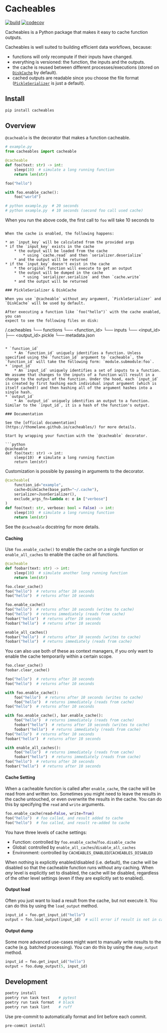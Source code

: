# Cacheables

[![build](https://github.com/thomelane/cacheables/actions/workflows/build.yml/badge.svg?branch=master)](https://github.com/thomelane/cacheables/actions/workflows/build.yml)
[![codecov](https://codecov.io/gh/thomelane/cacheables/graph/badge.svg?token=3NNXBUBZIU)](https://codecov.io/gh/thomelane/cacheables)

Cacheables is a Python package that makes it easy to cache function outputs.

Cacheables is well suited to building efficient data workflows, because:

* functions will only recompute if their inputs have changed.
* everything is versioned: the function, the inputs and the outputs.
* the cache is reused between different processes/executions (stored on [`DiskCache`](https://github.com/thomelane/cacheables/blob/21bf54fb67b7f9cb2699915da3969b36a2519d9c/cacheables/caches/disk.py#L13) by default).
* cached outputs are readable since you choose the file format ([`PickleSerializer`](https://github.com/thomelane/cacheables/blob/21bf54fb67b7f9cb2699915da3969b36a2519d9c/cacheables/serializers.py#L29C27-L29C27) is just a default).

## Install

```bash
pip install cacheables
```

## Overview

`@cacheable` is the decorator that makes a function cacheable.

```python
# example.py
from cacheables import cacheable

@cacheable
def foo(text: str) -> int:
    sleep(10)  # simulate a long running function
    return len(str)

foo("hello")

with foo.enable_cache():
    foo("world")

# python example.py  # 20 seconds
# python example.py  # 10 seconds (second foo call used cache)
```

When you run the above code, the first call to `foo` will take 10 seconds to
```

When the cache is enabled, the following happens:

* an `input_key` will be calculated from the provided args
* if the `input_key` exists in the cache
    * the output will be loaded from the cache
        * using `cache.read` and then `serializer.deserialize`
    * and the output will be returned
* if the `input_key` doesn't exist in the cache
    * the original function will execute to get an output
    * the output will be dumped in the cache
        * using `serializer.serialize` and then `cache.write`
    * and the output will be returned

### PickleSerializer & DiskCache

When you use `@cacheable` without any argument, `PickleSerializer` and
`DiskCache` will be used by default.

After executing a function like `foo("hello")` with the cache enabled, you can
expect to see the following files on disk:

```
<cwd>/.cacheables
└── functions
    └── <function_id>
        └── inputs
            └── <input_id>
                ├── <output_id>.pickle
                └── metadata.json
```

* `function_id`
    * An `function_id` uniquely identifies a function. Unless specified using the `function_id` argument to `cacheable`, the `function_id` will take the following form: `module.submodule:foo`.
* `input_id`
    * An `input_id` uniquely identifies a set of inputs to a function. We assume that changes to the inputs of a function will result in a change to the output of the function. Under the hood, each `input_id` is created by first hashing each individual input argument (which is itself cached!) and then hashing all of the argument hashes into a single hash.
* `output_id`
    * An `output_id` uniquely identifies an output to a function. Similar to the `input_id`, it is a hash of the function's output.

### Documentation

See the [official documentation](https://thomelane.github.io/cacheables/) for more details.

Start by wrapping your function with the `@cacheable` decorator.

```python
@cacheable
def foo(text: str) -> int:
    sleep(10)  # simulate a long running function
    return len(str)
```

Customization is possible by passing in arguments to the decorator.

```python
@cacheable(
    function_id="example",
    cache=DiskCache(base_path="~/.cache"),
    serializer=JsonSerializer(),
    exclude_args_fn=lambda e: e in ["verbose"]
)
def foo(text: str, verbose: bool = False) -> int:
    sleep(10)  # simulate a long running function
    return len(str)
```

See the `@cacheable` docstring for more details.

#### Caching

Use `foo.enable_cache()` to enable the cache on a single function or
`enable_all_caches` to enable the cache on all functions.

```python
@cacheable
def foobar(text: str) -> int:
    sleep(10)  # simulate another long running function
    return len(str)

foo.clear_cache()
foo("hello")  # returns after 10 seconds
foo("hello")  # returns after 10 seconds

foo.enable_cache()
foo("hello")  # returns after 10 seconds (writes to cache)
foo("hello")  # returns immediately (reads from cache)
foobar("hello")  # returns after 10 seconds
foobar("hello")  # returns after 10 seconds

enable_all_caches()
foobar("hello")  # returns after 10 seconds (writes to cache)
foobar("hello")  # returns immediately (reads from cache)
```

You can also use both of these as context managers, if you only want to enable
the cache temporarily within a certain scope.

```python
foo.clear_cache()
foobar.clear_cache()

foo("hello")  # returns after 10 seconds
foo("hello")  # returns after 10 seconds

with foo.enable_cache():
    foo("hello")  # returns after 10 seconds (writes to cache)
    foo("hello")  # returns immediately (reads from cache)
foo("hello")  # returns after 10 seconds

with foo.enable_cache(), bar.enable_cache():
    foo("hello")  # returns immediately (reads from cache)
    foobar("hello")  # returns after 10 seconds (writes to cache)
    foobar("hello")  # returns immediately (reads from cache)
foo("hello")  # returns after 10 seconds
foobar("hello")  # returns after 10 seconds

with enable_all_caches():
    foo("hello")  # returns immediately (reads from cache)
    foobar("hello")  # returns immediately (reads from cache)
foo("hello")  # returns after 10 seconds
foobar("hello")  # returns after 10 seconds
```

#### Cache Setting

When a cacheable function is called after `enable_cache`, the cache will be
read from and written too. Sometimes you might need to leave the results in the
cache untouched, or even overwrite the results in the cache. You can do this by
specifying the `read` and `write` arguments.

```python
foo.enable_cache(read=False, write=True)
foo("hello")  # foo called, and result added to cache
foo("hello")  # foo called, and result re-added to cache
```

You have three levels of cache settings:

* Function: controlled by `foo.enable_cache`/`foo.disable_cache`
* Global: controlled by `enable_all_caches`/`disable_all_caches`
* Environment: controlled by `CACHEABLES_ENABLED`/`CACHEABLES_DISABLED`

When nothing is explicitly enabled/disabled (i.e. default), the cache will be disabled so that the cacheable function runs without any caching. When *any* level is explicitly set to disabled, the cache will be disabled, regardless of the other level settings (even if they are explicitly set to enabled).

#### Output load

Often you just want to load a result from the cache, but not execute it.
You can do this by using the `load_output` method.

```python
input_id = foo.get_input_id("hello")
output = foo.load_output(input_id)  # will error if result is not in cache
```

#### Output dump

Some more advanced use-cases might want to manually write results to the cache (e.g. batched processing). You can do this by using the `dump_output` method.

```python
input_id = foo.get_input_id("hello")
output = foo.dump_output(5, input_id)
```


## Development

```bash
poetry install
poetry run task test    # pytest
poetry run task format  # black
poetry run task lint    # ruff
```

Use pre-commit to automatically format and lint before each commit.

```bash
pre-commit install
```
